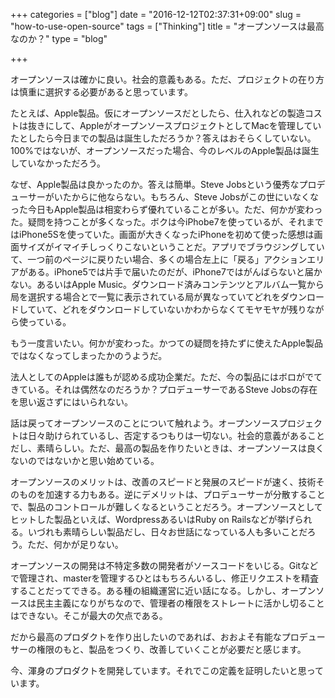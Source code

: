 +++
categories = ["blog"]
date = "2016-12-12T02:37:31+09:00"
slug = "how-to-use-open-source"
tags = ["Thinking"]
title = "オープンソースは最高なのか？"
type = "blog"

+++

オープンソースは確かに良い。社会的意義もある。ただ、プロジェクトの在り方は慎重に選択する必要があると思っています。

たとえば、Apple製品。仮にオープンソースだとしたら、仕入れなどの製造コストは抜きにして、AppleがオープンソースプロジェクトとしてMacを管理していたとしたら今日までの製品は誕生しただろうか？答えはおそらくしていない。100%ではないが、オープンソースだった場合、今のレベルのApple製品は誕生していなかっただろう。

なぜ、Apple製品は良かったのか。答えは簡単。Steve Jobsという優秀なプロデューサーがいたからに他ならない。もちろん、Steve Jobsがこの世にいなくなった今日もApple製品は相変わらず優れていることが多い。ただ、何かが変わった。疑問を持つことが多くなった。ボクは今iPhobe7を使っているが、それまではiPhone5Sを使っていた。画面が大きくなったiPhoneを初めて使った感想は画面サイズがイマイチしっくりこないということだ。アプリでブラウジングしていて、一つ前のページに戻りたい場合、多くの場合左上に「戻る」アクションエリアがある。iPhone5では片手で届いたのだが、iPhone7ではがんばらないと届かない。あるいはApple Music。ダウンロード済みコンテンツとアルバム一覧から局を選択する場合とで一覧に表示されている局が異なっていてどれをダウンロードしていて、どれをダウンロードしていないかわからなくてモヤモヤが残りながら使っている。

もう一度言いたい。何かが変わった。かつての疑問を持たずに使えたApple製品ではなくなってしまったかのうようだ。

法人としてのAppleは誰もが認める成功企業だ。ただ、今の製品にはボロがでてきている。それは偶然なのだろうか？プロデューサーであるSteve Jobsの存在を思い返さずにはいられない。

話は戻ってオープンソースのことについて触れよう。オープンソースプロジェクトは日々助けられているし、否定するつもりは一切ない。社会的意義があることだし、素晴らしい。ただ、最高の製品を作りたいときは、オープンソースは良くないのではないかと思い始めている。

オープンソースのメリットは、改善のスピードと発展のスピードが速く、技術そのものを加速する力もある。逆にデメリットは、プロデューサーが分散することで、製品のコントロールが難しくなるということだろう。オープンソースとしてヒットした製品といえば、WordpressあるいはRuby on Railsなどが挙げられる。いづれも素晴らしい製品だし、日々お世話になっている人も多いことだろう。ただ、何かが足りない。

オープンソースの開発は不特定多数の開発者がソースコードをいじる。Gitなどで管理され、masterを管理するひとはもちろんいるし、修正リクエストを精査することだってできる。ある種の組織運営に近い話になる。しかし、オープンソースは民主主義になりがちなので、管理者の権限をストレートに活かし切ることはできない。そこが最大の欠点である。

だから最高のプロダクトを作り出したいのであれば、おおよそ有能なプロデューサーの権限のもと、製品をつくり、改善していくことが必要だと感じます。

今、渾身のプロダクトを開発しています。それでこの定義を証明したいと思っています。
